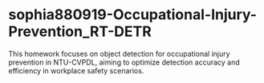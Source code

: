 # sophia880919-Occupational-Injury-Prevention_RT-DETR
This homework focuses on object detection for occupational injury prevention in NTU-CVPDL, aiming to optimize detection accuracy and efficiency in workplace safety scenarios.
